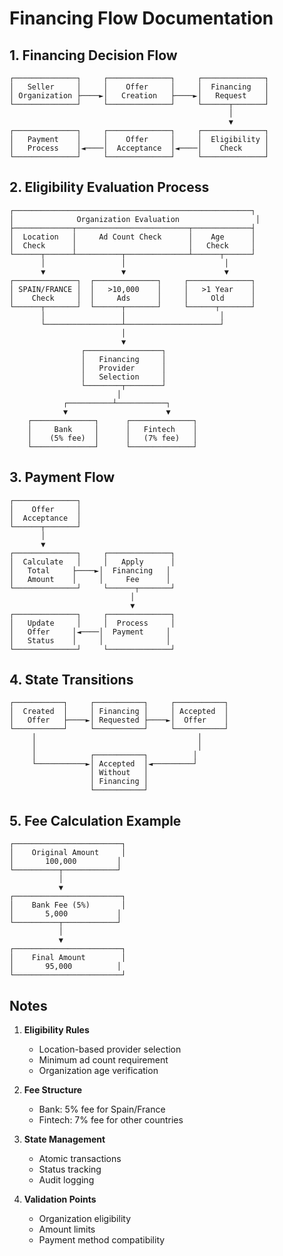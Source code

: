 # Financing Flow Documentation

## 1. Financing Decision Flow

```
┌──────────────┐     ┌──────────────┐     ┌──────────────┐
│   Seller     │     │    Offer     │     │  Financing   │
│ Organization ├────►│   Creation   ├────►│   Request    │
└──────────────┘     └──────────────┘     └──────┬───────┘
                                                 │
                                                 ▼
┌──────────────┐     ┌──────────────┐     ┌──────────────┐
│   Payment    │     │    Offer     │     │  Eligibility │
│   Process    │◄────│  Acceptance  │◄────│    Check     │
└──────────────┘     └──────────────┘     └──────────────┘
```

## 2. Eligibility Evaluation Process

```
┌─────────────────────────────────────────────────────┐
│              Organization Evaluation                 │
├─────────────┬─────────────────────────┬─────────────┤
│  Location   │     Ad Count Check      │    Age      │
│  Check      │                         │   Check     │
└──────┬──────┴──────────┬──────────────┴──────┬──────┘
       │                 │                      │
       ▼                 ▼                      ▼
┌──────────────┐  ┌──────────────┐     ┌──────────────┐
│ SPAIN/FRANCE │  │   >10,000    │     │   >1 Year    │
│    Check     │  │     Ads      │     │     Old      │
└──────┬───────┘  └──────┬───────┘     └──────┬───────┘
       │                 │                     │
       └─────────────────┴─────────────────────┘
                         │
                         ▼
                ┌─────────────────┐
                │   Financing     │
                │   Provider      │
                │   Selection     │
                └────────┬────────┘
                        │
            ┌──────────┴───────────┐
            ▼                      ▼
    ┌──────────────┐      ┌──────────────┐
    │     Bank     │      │   Fintech    │
    │    (5% fee)  │      │   (7% fee)   │
    └──────────────┘      └──────────────┘
```

## 3. Payment Flow

```
┌──────────────┐
│    Offer     │
│  Acceptance  │
└──────┬───────┘
       │
       ▼
┌──────────────┐     ┌──────────────┐
│  Calculate   │     │   Apply      │
│   Total     ├────►│  Financing   │
│   Amount    │     │     Fee      │
└──────────────┘     └──────┬───────┘
                           │
                           ▼
┌──────────────┐     ┌──────────────┐
│   Update     │     │  Process     │
│   Offer     │◄────│  Payment     │
│   Status    │     │              │
└──────────────┘     └──────────────┘
```

## 4. State Transitions

```
┌───────────┐     ┌───────────┐     ┌───────────┐
│  Created  │     │ Financing │     │ Accepted  │
│   Offer   ├────►│ Requested ├────►│  Offer    │
└───────────┘     └───────────┘     └───────────┘
     │                                    │
     │                                    │
     │            ┌───────────┐          │
     └───────────►│ Accepted  │◄─────────┘
                  │ Without   │
                  │ Financing │
                  └───────────┘
```

## 5. Fee Calculation Example

```
┌────────────────────────┐
│    Original Amount     │
│       100,000         │
└──────────┬────────────┘
           │
           ▼
┌────────────────────────┐
│    Bank Fee (5%)       │
│       5,000           │
└──────────┬────────────┘
           │
           ▼
┌────────────────────────┐
│    Final Amount        │
│       95,000          │
└────────────────────────┘
```

## Notes

1. **Eligibility Rules**
   - Location-based provider selection
   - Minimum ad count requirement
   - Organization age verification

2. **Fee Structure**
   - Bank: 5% fee for Spain/France
   - Fintech: 7% fee for other countries

3. **State Management**
   - Atomic transactions
   - Status tracking
   - Audit logging

4. **Validation Points**
   - Organization eligibility
   - Amount limits
   - Payment method compatibility 